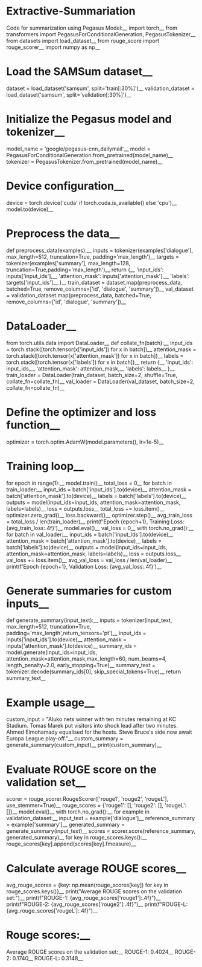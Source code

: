 # Extractive-Summariation
Code for summarization using Pegasus Model:__ 
import torch__
from transformers import PegasusForConditionalGeneration, PegasusTokenizer__ 
from datasets import load_dataset__ 
from rouge_score import rouge_scorer__ 
import numpy as np__ 
# Load the SAMSum dataset__ 
dataset = load_dataset('samsum', split='train[:30%]')__ 
validation_dataset = load_dataset('samsum', split='validation[:30%]')__ 
# Initialize the Pegasus model and tokenizer__
model_name = 'google/pegasus-cnn_dailymail'__ 
model = PegasusForConditionalGeneration.from_pretrained(model_name)__ 
tokenizer = PegasusTokenizer.from_pretrained(model_name)__ 
# Device configuration__ 
device = torch.device('cuda' if torch.cuda.is_available() else 'cpu')__ 
model.to(device)__ 
# Preprocess the data__ 
def preprocess_data(examples):__ 
inputs = tokenizer(examples['dialogue'], max_length=512, truncation=True, padding='max_length')__ 
targets = tokenizer(examples['summary'], max_length=128, truncation=True,padding='max_length')__ 
return {__ 
'input_ids': inputs['input_ids'],__ 
'attention_mask': inputs['attention_mask'],__ 
'labels': targets['input_ids']__ 
}__ 
train_dataset = dataset.map(preprocess_data, batched=True, remove_columns=['id', 'dialogue', 'summary'])__ 
val_dataset = validation_dataset.map(preprocess_data, batched=True, remove_columns=['id', 'dialogue', 'summary'])__ 
# DataLoader__ 
from torch.utils.data import DataLoader__ 
def collate_fn(batch):__ 
input_ids = torch.stack([torch.tensor(x['input_ids']) for x in batch])__ 
attention_mask = torch.stack([torch.tensor(x['attention_mask']) for x in batch])__ 
labels = torch.stack([torch.tensor(x['labels']) for x in batch])__ 
return {__ 
'input_ids': input_ids,__ 
'attention_mask': attention_mask,__ 
'labels': labels__ 
}__ 
train_loader = DataLoader(train_dataset, batch_size=2, shuffle=True, collate_fn=collate_fn)__ 
val_loader = DataLoader(val_dataset, batch_size=2, collate_fn=collate_fn)__ 
# Define the optimizer and loss function__ 
optimizer = torch.optim.AdamW(model.parameters(), lr=1e-5)__ 
# Training loop__ 
for epoch in range(1):__ 
model.train()__ 
total_loss = 0__ 
for batch in train_loader:__ 
input_ids = batch['input_ids'].to(device)__ 
attention_mask = batch['attention_mask'].to(device)__ 
labels = batch['labels'].to(device)__ 
outputs = model(input_ids=input_ids, attention_mask=attention_mask, labels=labels)__ 
loss = outputs.loss__ 
total_loss += loss.item()__ 
optimizer.zero_grad()__ 
loss.backward()__ 
optimizer.step()__ 
avg_train_loss = total_loss / len(train_loader)__ 
print(f'Epoch {epoch+1}, Training Loss: {avg_train_loss:.4f}')__ 
model.eval()__ 
val_loss = 0__ 
with torch.no_grad():__ 
for batch in val_loader:__ 
input_ids = batch['input_ids'].to(device)__ 
attention_mask = batch['attention_mask'].to(device)__ 
labels = batch['labels'].to(device)__ 
outputs = model(input_ids=input_ids, attention_mask=attention_mask, labels=labels)__ 
loss = outputs.loss__ 
val_loss += loss.item()__ 
avg_val_loss = val_loss / len(val_loader)__ 
print(f'Epoch {epoch+1}, Validation Loss: {avg_val_loss:.4f}')__ 
# Generate summaries for custom inputs__ 
def generate_summary(input_text):__ 
inputs = tokenizer(input_text, max_length=512, truncation=True, padding='max_length',return_tensors='pt')__ 
input_ids = inputs['input_ids'].to(device)__ 
attention_mask = inputs['attention_mask'].to(device)__ 
summary_ids = model.generate(input_ids=input_ids, attention_mask=attention_mask,max_length=60, num_beams=4, length_penalty=2.0, early_stopping=True)__ 
summary_text = tokenizer.decode(summary_ids[0], skip_special_tokens=True)__ 
return summary_text__ 
# Example usage__ 
custom_input = "Aluko nets winner with ten minutes remaining at KC Stadium. Tomas Marek put visitors into shock lead after two minutes. Ahmed Elmohamady equalised for the hosts. Steve Bruce's side now await Europa League play-off."__ 
custom_summary = generate_summary(custom_input)__ 
print(custom_summary)__ 
# Evaluate ROUGE score on the validation set__ 
scorer = rouge_scorer.RougeScorer(['rouge1', 'rouge2', 'rougeL'], use_stemmer=True)__ 
rouge_scores = {'rouge1': [], 'rouge2': [], 'rougeL': []}__ 
model.eval()__ 
with torch.no_grad():__ 
for example in validation_dataset:__ 
input_text = example['dialogue']__ 
reference_summary = example['summary']__ 
generated_summary = generate_summary(input_text)__ 
scores = scorer.score(reference_summary, generated_summary)__ 
for key in rouge_scores.keys():__ 
rouge_scores[key].append(scores[key].fmeasure)__ 
# Calculate average ROUGE scores__ 
avg_rouge_scores = {key: np.mean(rouge_scores[key]) for key in rouge_scores.keys()}__ 
print("Average ROUGE scores on the validation set:")__ 
print(f"ROUGE-1: {avg_rouge_scores['rouge1']:.4f}")__ 
print(f"ROUGE-2: {avg_rouge_scores['rouge2']:.4f}")__ 
print(f"ROUGE-L: {avg_rouge_scores['rougeL']:.4f}")__ 

# Rouge scores:__ 
Average ROUGE scores on the validation set:__ 
ROUGE-1: 0.4024__ 
ROUGE-2: 0.1740__ 
ROUGE-L: 0.3148__
